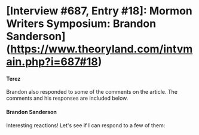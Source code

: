 # [Interview #687, Entry #18]: Mormon Writers Symposium: Brandon Sanderson](https://www.theoryland.com/intvmain.php?i=687#18)

#### Terez

Brandon also responded to some of the comments on the article. The comments and his responses are included below.

#### Brandon Sanderson

Interesting reactions! Let's see if I can respond to a few of them:

